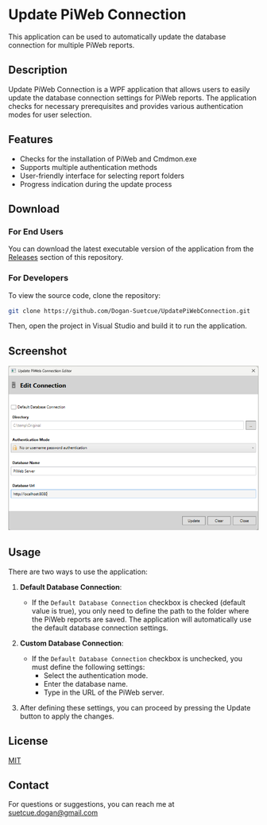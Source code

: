 # Update PiWeb Connection

This application can be used to automatically update the database connection for multiple PiWeb reports.

## Description
Update PiWeb Connection is a WPF application that allows users to easily update the database connection settings for PiWeb reports. The application checks for necessary prerequisites and provides various authentication modes for user selection.

## Features
- Checks for the installation of PiWeb and Cmdmon.exe
- Supports multiple authentication methods
- User-friendly interface for selecting report folders
- Progress indication during the update process

## Download
### For End Users
You can download the latest executable version of the application from the [Releases](https://github.com/Dogan-Suetcue/UpdatePiWebConnection/releases) section of this repository.

### For Developers
To view the source code, clone the repository:
```bash
git clone https://github.com/Dogan-Suetcue/UpdatePiWebConnection.git
```
Then, open the project in Visual Studio and build it to run the application.

## Screenshot
![Screenshot of the application](https://github.com/Dogan-Suetcue/UpdatePiWebConnection/blob/master/UpdatePiWebConnection.UI/Images/app.png)

## Usage
There are two ways to use the application:

1. **Default Database Connection**: 
   - If the `Default Database Connection` checkbox is checked (default value is true), you only need to define the path to the folder where the PiWeb reports are saved. The application will automatically use the default database connection settings.

2. **Custom Database Connection**: 
   - If the `Default Database Connection` checkbox is unchecked, you must define the following settings:
     - Select the authentication mode.
     - Enter the database name.
     - Type in the URL of the PiWeb server.
3. After defining these settings, you can proceed by pressing the Update button to apply the changes.

## License

[MIT](https://choosealicense.com/licenses/mit/)

## Contact
For questions or suggestions, you can reach me at suetcue.dogan@gmail.com
